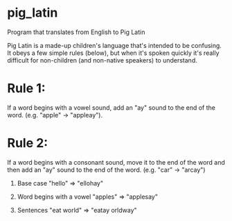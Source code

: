 # pig_latin
Program that translates from English to Pig Latin

Pig Latin is a made-up children's language that's intended to be confusing.  It obeys a few simple rules (below), but when it's spoken quickly it's really difficult for non-children (and non-native speakers) to understand.
 
 # Rule 1: 
 If a word begins with a vowel sound, add an "ay" sound to the end of the word. (e.g. "apple" -> "appleay").
 
 # Rule 2: 
 If a word begins with a consonant sound, move it to the end of the word and then add an "ay" sound to the end of the word. (e.g. "car" -> "arcay")

 1. Base case
 "hello" => "ellohay"

 2. Word begins with a vowel
 "apples" => "applesay"

 3. Sentences
 "eat world" => "eatay orldway"
